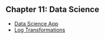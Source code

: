 ## Chapter 11: Data Science
- [Data Science App](https://github.com/EducationShinyAppTeam/11-Data_Science)
- [Log Transformations](https://github.com/EducationShinyAppTeam/Log_Transformations)
